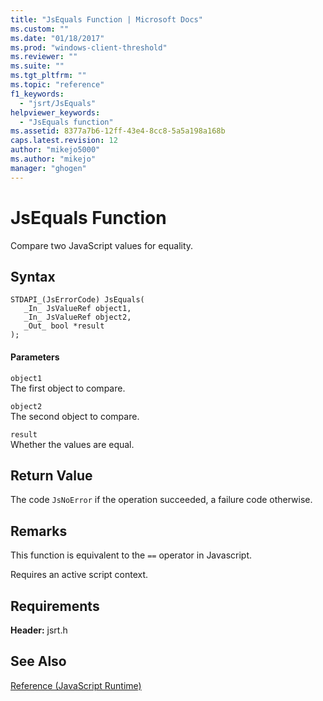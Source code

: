 ```yaml
---
title: "JsEquals Function | Microsoft Docs"
ms.custom: ""
ms.date: "01/18/2017"
ms.prod: "windows-client-threshold"
ms.reviewer: ""
ms.suite: ""
ms.tgt_pltfrm: ""
ms.topic: "reference"
f1_keywords: 
  - "jsrt/JsEquals"
helpviewer_keywords: 
  - "JsEquals function"
ms.assetid: 8377a7b6-12ff-43e4-8cc8-5a5a198a168b
caps.latest.revision: 12
author: "mikejo5000"
ms.author: "mikejo"
manager: "ghogen"
---
```

# JsEquals Function
Compare two JavaScript values for equality.  
  
## Syntax  
  
```  
STDAPI_(JsErrorCode) JsEquals(  
   _In_ JsValueRef object1,  
   _In_ JsValueRef object2,  
   _Out_ bool *result  
);  
```  
  
#### Parameters  
 `object1`  
 The first object to compare.  
  
 `object2`  
 The second object to compare.  
  
 `result`  
 Whether the values are equal.  
  
## Return Value  
 The code `JsNoError` if the operation succeeded, a failure code otherwise.  
  
## Remarks  
 This function is equivalent to the `==` operator in Javascript.  
  
 Requires an active script context.  
  
## Requirements  
 **Header:** jsrt.h  
  
## See Also  
 [Reference (JavaScript Runtime)](../chakra-hosting/reference-javascript-runtime.md)